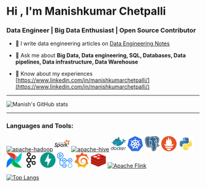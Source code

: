 # Hi , I'm Manishkumar Chetpalli
###  Data Engineer | Big Data Enthusiast | Open Source Contributor

- 🔭 I write data engineering articles on [Data Engineering Notes](https://manish-chet.github.io/Data-Engineering-Works/)

- 💬 Ask me about **Big Data, Data engineering, SQL, Databases, Data pipelines, Data infrastructure, Data Warehouse**

- 📄 Know about my experiences [https://www.linkedin.com/in/manishkumarchetpalli/](https://www.linkedin.com/in/manishkumarchetpalli/)



---

![Manish's GitHub stats](https://github-readme-streak-stats.herokuapp.com/?user=manish-chet&theme=tokyonight)

---
<h3 align="left">Languages and Tools:</h3>
<p align="left">
<a href="https://hadoop.apache.org/" target="_blank" rel="noreferrer"> <img src="https://hadoop.apache.org/docs/r1.2.1/images/hadoop-logo.jpg" alt="apache-hadoop" width="40" height="40"/></a>  
<a href="https://spark.apache.org/" target="_blank" rel="noreferrer"> <img src="https://raw.githubusercontent.com/devicons/devicon/master/icons/apachespark/apachespark-original-wordmark.svg" alt="apache-spark" width="40" height="40"/></a>
<a href="https://hive.apache.org/" target="_blank" rel="noreferrer"> <img src="https://hive.apache.org/images/hive.svg" alt="apache-hive" width="40" height="40"/></a>
<a href="https://www.docker.com/" target="_blank" rel="noreferrer"> <img src="https://raw.githubusercontent.com/devicons/devicon/master/icons/docker/docker-original-wordmark.svg" alt="docker" width="40" height="40"/></a>
<a href="https://kubernetes.io/" target="_blank" rel="noreferrer"> <img src="https://raw.githubusercontent.com/devicons/devicon/master/icons/kubernetes/kubernetes-original.svg" alt="kubernetes" width="40" height="40"/></a>
<a href="https://www.postgresql.org/" target="_blank" rel="noreferrer"> <img src="https://raw.githubusercontent.com/devicons/devicon/master/icons/postgresql/postgresql-original.svg" alt="postgresql" width="40" height="40"/></a>
<a href="https://prometheus.io/" target="_blank" rel="noreferrer"> <img src="https://raw.githubusercontent.com/devicons/devicon/master/icons/prometheus/prometheus-original.svg" alt="prometheus" width="40" height="40"/></a>
<a href="https://www.python.org/" target="_blank" rel="noreferrer"> <img src="https://raw.githubusercontent.com/devicons/devicon/master/icons/python/python-original.svg" alt="python" width="40" height="40"/></a>
<a href="https://airflow.apache.org/" target="_blank" rel="noreferrer"> <img src="https://raw.githubusercontent.com/devicons/devicon/master/icons/apacheairflow/apacheairflow-original.svg" alt="airflow" width="40" height="40"/></a>
<a href="https://kafka.apache.org/" target="_blank" rel="noreferrer"> <img src="https://raw.githubusercontent.com/devicons/devicon/master/icons/apachekafka/apachekafka-original.svg" alt="apache-kafka" width="40" height="40"/></a>
<a href="https://fastapi.tiangolo.com/" target="_blank" rel="noreferrer"> <img src="https://raw.githubusercontent.com/devicons/devicon/master/icons/fastapi/fastapi-original.svg" alt="fastapi" width="40" height="40"/></a>
<a href="https://docs.github.com/en/actions" target="_blank" rel="noreferrer"> <img src="https://raw.githubusercontent.com/devicons/devicon/master/icons/githubactions/githubactions-original.svg" alt="github-actions" width="40" height="40"/></a>
<a href="https://grafana.com/" target="_blank" rel="noreferrer"> <img src="https://raw.githubusercontent.com/devicons/devicon/master/icons/grafana/grafana-original.svg" alt="grafana" width="40" height="40"/></a>
<a href="https://redis.io/" target="_blank" rel="noreferrer"> <img src="https://raw.githubusercontent.com/devicons/devicon/master/icons/redis/redis-original.svg" alt="redis" width="40" height="40"/></a>
<a href="https://flink.apache.org/" target="_blank" rel="noreferrer"> <img src="https://flink.apache.org/img/logo/png/100/flink_squirrel_100_color.png" alt="Apache Flink" width="40" height="40"/></a>


[![Top Langs](https://github-readme-stats.vercel.app/api/top-langs/?username=manish-chet&layout=donut)](https://github.com/anuraghazra/github-readme-stats)


